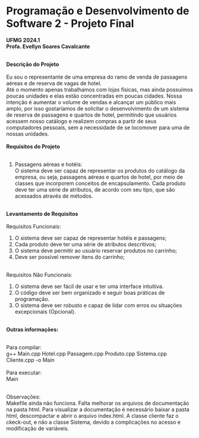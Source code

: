 # Programação e Desenvolvimento de Software 2 - Projeto Final
<b>UFMG 2024.1</b><br>
<b>Profa. Evellyn Soares Cavalcante</b><br><br>

<b>Descrição do Projeto</b><br><br>
Eu sou o representante de uma empresa do ramo de venda de passagens aéreas e de reserva de vagas de hotel.<br>
Até o momento apenas trabalhamos com lojas físicas, mas ainda possuímos poucas unidades e elas estão concentradas em poucas cidades. Nossa intenção é aumentar o volume de vendas e alcançar um público mais amplo, por isso gostaríamos de solicitar o desenvolvimento de um sistema de reserva de passagens e quartos de hotel, permitindo que usuários acessem nosso catálogo e realizem compras
a partir de seus computadores pessoais, sem a necessidade de se locomover para uma de nossas unidades.<br><br>
<b>Requisitos do Projeto</b><br><br>
1. Passagens aéreas e hotéis:<br>
O sistema deve ser capaz de representar os produtos do catálogo da empresa, ou seja, passagens aéreas e quartos de hotel, por meio de classes que incorporem conceitos de encapsulamento. Cada produto deve ter uma série de atributos, de acordo com seu tipo, que são acessados através de métodos.<br><br>

<b>Levantamento de Requisitos</b><br><br>
Requisitos Funcionais:<br>
1. O sistema deve ser capaz de representar hotéis e passagens;<br>
2. Cada produto deve ter uma série de atributos descritivos;<br>
3. O sistema deve permitir ao usuário reservar produtos no carrinho;<br>
4. Deve ser possível remover itens do carrinho;<br><br>

Requisitos Não Funcionais:<br>
1. O sistema deve ser fácil de usar e ter uma interface intuitiva.<br>
2. O código deve ser bem organizado e seguir boas práticas de programação.<br>
3. O sistema deve ser robusto e capaz de lidar com erros ou situações excepcionais (Opcional).<br><br>

<b>Outras informações:</b><br><br>

Para compilar:<br>
g++ Main.cpp Hotel.cpp Passagem.cpp Produto.cpp Sistema.cpp Cliente.cpp -o Main<br><br>
Para executar:<br>
Main<br><br>

Observações:<br>
Makefile ainda não funciona. Falta melhorar os arquivos de documentação na pasta html. Para visualizar a documentação é necessário baixar a pasta html, descompactar e abrir o arquivo index.html. A classe cliente faz o ckeck-out, e não a classe Sistema, devido a complicações no acesso e modificação de variáveis.<br><br>
